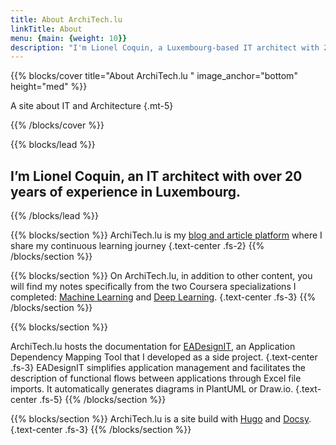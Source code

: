 ```yaml
---
title: About ArchiTech.lu 
linkTitle: About
menu: {main: {weight: 10}}
description: "I'm Lionel Coquin, a Luxembourg-based IT architect with 20+ years in tech, specializing in cloud, AI, and innovations, blending leadership with hands-on expertise."
---
```


{{% blocks/cover title="About ArchiTech.lu " image_anchor="bottom" height="med" %}}

A site about IT and Architecture
{.mt-5}

{{% /blocks/cover %}}


{{% blocks/lead %}}

## I’m Lionel Coquin, an IT architect with over 20 years of experience in Luxembourg.

{{% /blocks/lead %}}

{{% blocks/section %}}
ArchiTech.lu is my [blog and article platform](../blog/) where I share my continuous learning journey
{.text-center .fs-2}
{{% /blocks/section %}}

{{% blocks/section %}}
On ArchiTech.lu, in addition to other content, you will find my notes specifically from the two Coursera specializations I completed: [Machine Learning](../deeplearning/machine-learning-specialization/) and [Deep Learning](../deeplearning/deep-learning-specialization/).
{.text-center .fs-3}
{{% /blocks/section %}}


{{% blocks/section %}}


ArchiTech.lu hosts the documentation for [EADesignIT](../ea-design-it/), an Application Dependency Mapping Tool that I developed as a side project.
{.text-center .fs-3}
EADesignIT simplifies application management and facilitates the description of functional flows between applications through Excel file imports. It automatically generates diagrams in PlantUML or Draw.io.
{.text-center .fs-5}
{{% /blocks/section %}}


{{% blocks/section %}}
ArchiTech.lu is a site build with [Hugo](https://gohugo.io/) and [Docsy](https://github.com/google/docsy).
{.text-center .fs-3}
{{% /blocks/section %}}